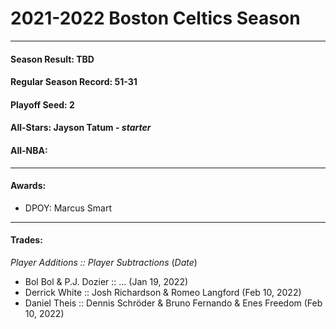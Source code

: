 # 2021-2022 Boston Celtics Season
----------------------------------
#### Season Result: TBD
#### Regular Season Record: 51-31
#### Playoff Seed: 2
#### All-Stars: Jayson Tatum - _starter_
#### All-NBA: 
----------------------------------
#### Awards:
  - DPOY: Marcus Smart
----------------------------------
#### Trades:
  _Player Additions :: Player Subtractions_ (_Date_)
  - Bol Bol & P.J. Dozier :: ... (Jan 19, 2022)
  - Derrick White :: Josh Richardson & Romeo Langford (Feb 10, 2022)
  - Daniel Theis :: Dennis Schröder & Bruno Fernando & Enes Freedom (Feb 10, 2022)

